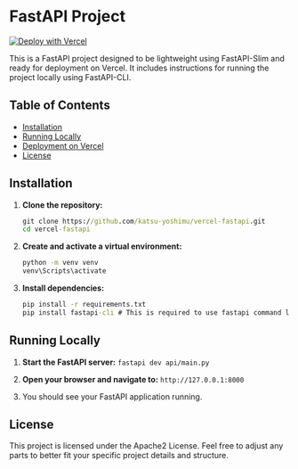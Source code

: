 # FastAPI Project
[![Deploy with Vercel](https://vercel.com/button)]([https://vercel.com/new/clone?repository-url=https%3A%2F%2Fgithub.com%2Fkatsu-yoshimu%2Fvercel-fastapi](https://vercel.com/new/clone?repository-url=https%3A%2F%2Fgithub.com%2Fkatsu-yoshimu%2vercel-scrapy-monotaro))


This is a FastAPI project designed to be lightweight using FastAPI-Slim and ready for deployment on Vercel. It includes instructions for running the project locally using FastAPI-CLI.

## Table of Contents
- [Installation](#installation)
- [Running Locally](#running-locally)
- [Deployment on Vercel](#deployment-on-vercel)
- [License](#license)

## Installation

1. **Clone the repository:**

   ```cmd
   git clone https://github.com/katsu-yoshimu/vercel-fastapi.git
   cd vercel-fastapi
	 ```

2. **Create and activate a virtual environment:**

	```cmd
	python -m venv venv
	venv\Scripts\activate
	```
3. **Install dependencies:**
	```cmd
	pip install -r requirements.txt  
	pip install fastapi-cli # This is required to use fastapi command locally
	```

## Running Locally
1. **Start the FastAPI server:**
```fastapi dev api/main.py```

2. **Open your browser and navigate to:**
```http://127.0.0.1:8000```

3. You should see your FastAPI application running.

## License
This project is licensed under the Apache2 License. Feel free to adjust any parts to better fit your specific project details and structure.
